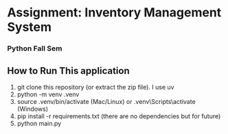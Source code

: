# Assignment: Inventory Management System 
### Python Fall Sem

## How to Run This application
1. git clone this repository (or extract the zip file). I use uv
2. python -m venv .venv
3. source .venv/bin/activate  (Mac/Linux) or .venv\Scripts\activate (Windows)
4. pip install -r requirements.txt (there are no dependencies but for future)
5. python main.py